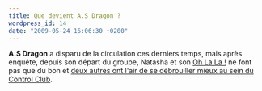 ```yaml
---
title: Que devient A.S Dragon ?
wordpress_id: 14
date: "2009-05-24 16:06:30 +0200"
---
```


**A.S Dragon** a disparu de la circulation ces derniers temps, mais après
enquête, depuis son départ du groupe, Natasha et son [Oh La La !][1] ne font pas
que du bon et [deux autres ont l'air de se débrouiller mieux au sein du Control
Club][2].

[1]: https://www.myspace.com/natashaband
[2]: https://www.myspace.com/controlclub
